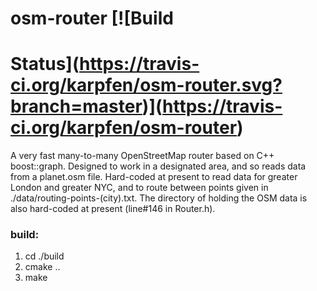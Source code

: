 # osm-router [![Build
# Status](https://travis-ci.org/karpfen/osm-router.svg?branch=master)](https://travis-ci.org/karpfen/osm-router)

A very fast many-to-many OpenStreetMap router based on C++ boost::graph.  Designed to work in a designated area, and so reads data from a
planet.osm file. Hard-coded at present to read data for greater London and greater NYC, and to route between points given in
./data/routing-points-(city).txt. The directory of holding the OSM data is also hard-coded at present (line#146 in Router.h).

### build:
1. cd ./build  
2. cmake ..  
3. make
